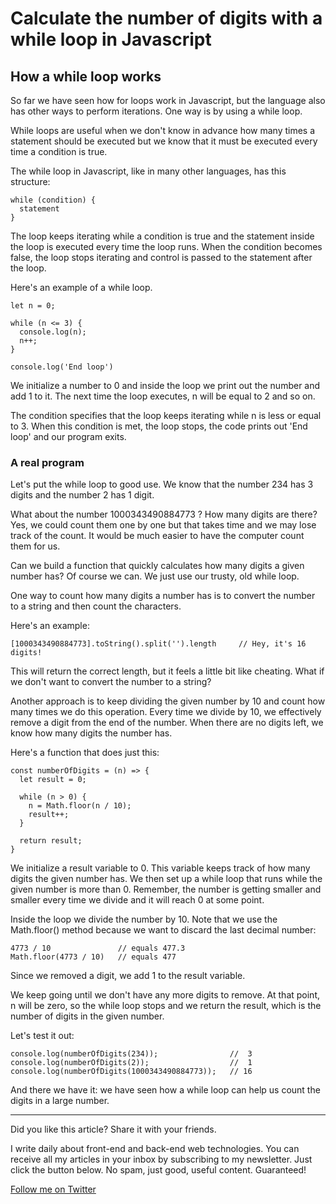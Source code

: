 # Calculate the number of digits with a while loop in Javascript
## How a while loop works

So far we have seen how for loops work in Javascript, but the language also has other ways to perform iterations. One way is by using a while loop.

While loops are useful when we don't know in advance how many times a statement should be executed but we know that it must be executed every time a condition is true.

The while loop in Javascript, like in many other languages, has this structure:

```
while (condition) {
  statement
}
```

The loop keeps iterating while a condition is true and the statement inside the loop is executed every time the loop runs. When the condition becomes false, the loop stops iterating and control is passed to the statement after the loop.

Here's an example of a while loop.

```
let n = 0;

while (n <= 3) {
  console.log(n);
  n++;
}

console.log('End loop')
```

We initialize a number to 0 and inside the loop we print out the number and add 1 to it.
The next time the loop executes, n will be equal to 2 and so on. 

The condition specifies that the loop keeps iterating while n is less or equal to 3. When this condition is met, the loop stops, the code prints out 'End loop' and our program exits.

### A real program

Let's put the while loop to good use. We know that the number 234 has 3 digits and the number 2 has 1 digit.

What about the number 1000343490884773 ? How many digits are there? Yes, we could count them one by one but that takes time and we may lose track of the count. It would be much easier to have the computer count them for us.

Can we build a function that quickly calculates how many digits a given number has? Of course we can. We just use our trusty, old while loop. 

One way to count how many digits a number has is to convert the number to a string and then count the characters.

Here's an example: 

```
[1000343490884773].toString().split('').length     // Hey, it's 16 digits!
```

This will return the correct length, but it feels a little bit like cheating. What if we don't want to convert the number to a string?

Another approach is to keep dividing the given number by 10 and count how many times we do this operation.
Every time we divide by 10, we effectively remove a digit from the end of the number.
When there are no digits left, we know how many digits the number has.

Here's a function that does just this:

```
const numberOfDigits = (n) => {
  let result = 0;

  while (n > 0) {
    n = Math.floor(n / 10);
    result++;
  }

  return result;
}
```

We initialize a result variable to 0. This variable keeps track of how many
digits the given number has.
We then set up a while loop that runs while the given number is more than 0.
Remember, the number is getting smaller and smaller every time we divide and it will reach 0 at some point.

Inside the loop we divide the number by 10. Note that we use the Math.floor() method because we want to discard the last decimal number:

```
4773 / 10               // equals 477.3
Math.floor(4773 / 10)   // equals 477
```

Since we removed a digit, we add 1 to the result variable.

We keep going until we don't have any more digits to remove. At that point, n will be zero, so the while loop stops and we return the result, which is the number of digits in the given number.

Let's test it out:

```
console.log(numberOfDigits(234));                //  3
console.log(numberOfDigits(2));                  //  1
console.log(numberOfDigits(1000343490884773));   // 16
```

And there we have it: we have seen how a while loop can help us count the digits in a large number.


---

Did you like this article?  Share it with your friends. 

I write daily about front-end and back-end web technologies. 
You can receive all my articles in your inbox by subscribing to my newsletter. Just click the button below. No spam, just good, useful content. Guaranteed!

[Follow me on Twitter](https://twitter.com/CesareFerrari)
